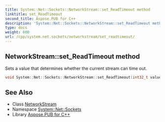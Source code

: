 ```yaml
---
title: System::Net::Sockets::NetworkStream::set_ReadTimeout method
linktitle: set_ReadTimeout
second_title: Aspose.PUB for C++
description: 'System::Net::Sockets::NetworkStream::set_ReadTimeout method. Sets a value that determines whether the current stream can time out in C++.'
type: docs
weight: 600
url: /cpp/system.net.sockets/networkstream/set_readtimeout/
---
```

## NetworkStream::set_ReadTimeout method


Sets a value that determines whether the current stream can time out.

```cpp
void System::Net::Sockets::NetworkStream::set_ReadTimeout(int32_t value) override
```

## See Also

* Class [NetworkStream](../)
* Namespace [System::Net::Sockets](../../)
* Library [Aspose.PUB for C++](../../../)
